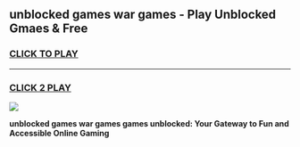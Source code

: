 
## unblocked games war games - Play Unblocked Gmaes & Free
<h3>
<a href="https://news.freeplayer.one?title=unblocked_games_war_games&ref=16F">CLICK TO PLAY</a></h3>
<hr>

<h3>
<a href="https://news.freeplayer.one?title=unblocked_games_war_games&ref=16F">CLICK 2 PLAY</a>
  
</h3>

<a href="https://news.freeplayer.one?title=unblocked_games_war_games&ref=16F/"><img src="https://clearcache.store/games.png"></a>


**unblocked games war games games unblocked: Your Gateway to Fun and Accessible Online Gaming**
